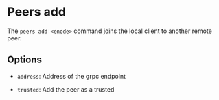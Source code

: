 # Peers add

The ```peers add <enode>``` command joins the local client to another remote peer.

## Options

- ```address```: Address of the grpc endpoint

- ```trusted```: Add the peer as a trusted